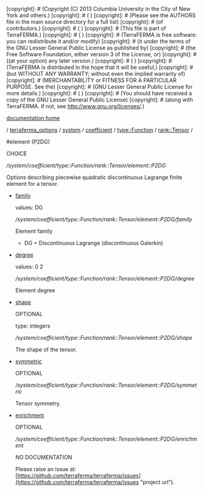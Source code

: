 [copyright]: # (Copyright (C) 2013 Columbia University in the City of New York and others.)
[copyright]: # ( )
[copyright]: # (Please see the AUTHORS file in the main source directory for a full list)
[copyright]: # (of contributors.)
[copyright]: # ( )
[copyright]: # (This file is part of TerraFERMA.)
[copyright]: # ( )
[copyright]: # (TerraFERMA is free software: you can redistribute it and/or modify)
[copyright]: # (it under the terms of the GNU Lesser General Public License as published by)
[copyright]: # (the Free Software Foundation, either version 3 of the License, or)
[copyright]: # ((at your option) any later version.)
[copyright]: # ( )
[copyright]: # (TerraFERMA is distributed in the hope that it will be useful,)
[copyright]: # (but WITHOUT ANY WARRANTY; without even the implied warranty of)
[copyright]: # (MERCHANTABILITY or FITNESS FOR A PARTICULAR PURPOSE. See the)
[copyright]: # (GNU Lesser General Public License for more details.)
[copyright]: # ( )
[copyright]: # (You should have received a copy of the GNU Lesser General Public License)
[copyright]: # (along with TerraFERMA. If not, see <http://www.gnu.org/licenses/>.)

[documentation home](Documentation)

/ [terraferma_options](../../../../../terraferma_options) / [system](../../../../system) / [coefficient](../../../coefficient) / [type::Function](../../type__Function) / [rank::Tensor](../rank__Tensor) /

#element (P2DG)

CHOICE 

*/system/coefficient/type::Function/rank::Tensor/element::P2DG*

Options describing piecewise quadratic discontinuous Lagrange finite element for a tensor.

* [family](element__P2DG/family "child")

    values: DG

    */system/coefficient/type::Function/rank::Tensor/element::P2DG/family*

    Element family
    
    - DG = Discontinuous Lagrange (discontinuous Galerkin)

* [degree](element__P2DG/degree "child")

    values: 0 2

    */system/coefficient/type::Function/rank::Tensor/element::P2DG/degree*

    Element degree

* [shape](element__P2DG/shape "child")

    OPTIONAL 

    type: integers

    */system/coefficient/type::Function/rank::Tensor/element::P2DG/shape*

    The shape of the tensor.

* [symmetric](element__P2DG/symmetric "child")

    OPTIONAL 

    */system/coefficient/type::Function/rank::Tensor/element::P2DG/symmetric*

    Tensor symmetry.

* [enrichment](element__P2DG/enrichment "child")

    OPTIONAL 

    */system/coefficient/type::Function/rank::Tensor/element::P2DG/enrichment*

    NO DOCUMENTATION

    Please raise an issue at: [https://github.com/terraferma/terraferma/issues](https://github.com/terraferma/terraferma/issues "project url").

[autogenerated]: # (This file was automatically generated from the schema file:/home/cwilson/repos/github/TerraFERMA/TerraFERMA/buckettools/schemas/element.rng.)

